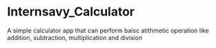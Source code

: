 # Internsavy_Calculator
A simple calculator app that can perform baisc atithmetic operation like addition, subtraction, multiplication and division


